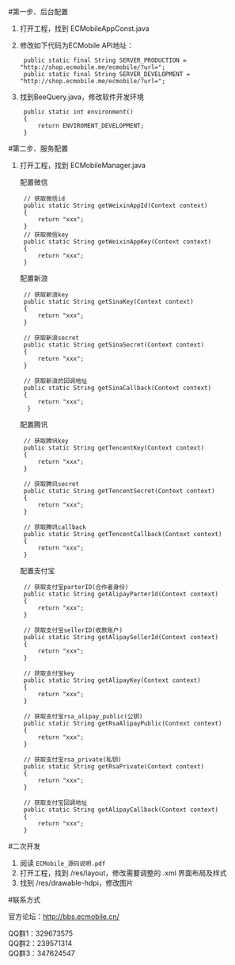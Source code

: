 #第一步、后台配置

1. 打开工程，找到 ECMobileAppConst.java
2. 修改如下代码为ECMobile API地址：

   		public static final String SERVER_PRODUCTION = "http://shop.ecmobile.me/ecmobile/?url=";
	    public static final String SERVER_DEVELOPMENT = "http://shop.ecmobile.me/ecmobile/?url=";
3. 找到BeeQuery.java，修改软件开发环境

		public static int environment() 
		{
			return ENVIROMENT_DEVELOPMENT;
		}
	
    

#第二步、服务配置

1. 打开工程，找到 ECMobileManager.java

	配置微信

		// 获取微信id
		public static String getWeixinAppId(Context context)
	   	{
	       	return "xxx";
		}	
		// 获取微信key
		public static String getWeixinAppKey(Context context)
	    {
	   	    return "xxx";
		}
	
	配置新浪
	
		// 获取新浪key
		public static String getSinaKey(Context context)
	   	{
	   	    return "xxx";
		}
	
		// 获取新浪secret
		public static String getSinaSecret(Context context)
	    {
	   	    return "xxx";
		}
	
		// 获取新浪的回调地址
	    public static String getSinaCallback(Context context)
	   	{
	       	return "xxx";
		 }

	配置腾讯

		// 获取腾讯key
		public static String getTencentKey(Context context)
	   	{
	       	return "xxx";
		}
	
		// 获取腾讯secret
		public static String getTencentSecret(Context context)
	   	{
	       	return "xxx";
		}
	
		// 获取腾讯callback
		public static String getTencentCallback(Context context)
	   	{
	       	return "xxx";
		}

	配置支付宝
	
		// 获取支付宝parterID(合作者身份)	
		public static String getAlipayParterId(Context context)
	    {
	        return "xxx";
		}
		
		// 获取支付宝sellerID(收款账户)
		public static String getAlipaySellerId(Context context)
	    {
	        return "xxx";
		}
		
		// 获取支付宝key
		public static String getAlipayKey(Context context)
	    {
	        return "xxx";
		}
		
		// 获取支付宝rsa_alipay_public(公钥)
		public static String getRsaAlipayPublic(Context context)
	    {
	        return "xxx";
		}
		
		// 获取支付宝rsa_private(私钥)
		public static String getRsaPrivate(Context context)
	    {
	        return "xxx";
		}
		
		// 获取支付宝回调地址
		public static String getAlipayCallback(Context context)
	    {
	        return "xxx";
		}


#二次开发

1. 阅读 `ECMobile_源码说明.pdf`
2. 打开工程，找到 /res/layout，修改需要调整的 .xml 界面布局及样式
3. 找到 /res/drawable-hdpi，修改图片

#联系方式

官方论坛：http://bbs.ecmobile.cn/    

QQ群1：329673575    
QQ群2：239571314    
QQ群3：347624547    